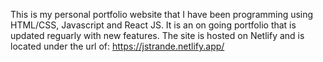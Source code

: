 This is my personal portfolio website that I have been programming using HTML/CSS, Javascript and React JS. It is an on going portfolio that is updated reguarly with new features. The site is hosted on Netlify and is located under the url of: https://jstrande.netlify.app/ 
